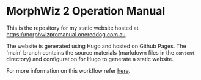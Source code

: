 # MorphWiz 2 Operation Manual

This is the repository for my static website hosted at https://morphwizpromanual.onereddog.com.au.

The website is generated using Hugo and hosted on Github Pages. The 'main' branch contains the source materials (markdown files in the `content` directory) and configuration
for Hugo to generate a static website.

For more information on this workflow refer [here](https://gohugo.io/hosting-and-deployment/hosting-on-github/).
